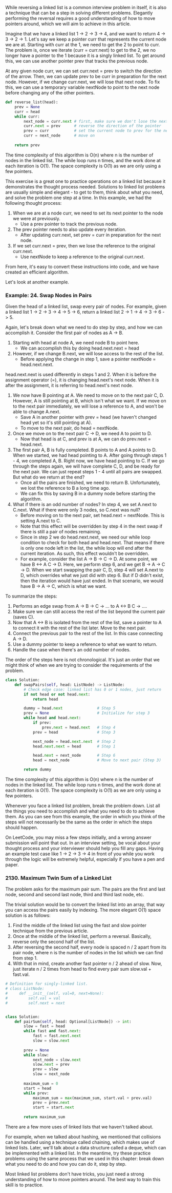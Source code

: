 While reversing a linked list is a common interview problem in itself, it is also a technique 
that can be a step in solving different problems. Elegantly performing the reversal requires a good understanding 
of how to move pointers around, which we will aim to achieve in this article.

Imagine that we have a linked list 1 -> 2 -> 3 -> 4, and we want to return 4 -> 3 -> 2 -> 1. 
Let's say we keep a pointer curr that represents the current node we are at. Starting with curr at the 1, 
we need to get the 2 to point to curr. The problem is, once we iterate (curr = curr.next) to get to the 2, 
we no longer have a pointer to the 1 because it is a singly linked list. To get around this, 
we can use another pointer prev that tracks the previous node.

At any given node curr, we can set curr.next = prev to switch the direction of the arrow. Then, we can update prev 
to be curr in preparation for the next node. However, if we change curr.next, we will lose that next node. 
To fix this, we can use a temporary variable nextNode to point to the next node before changing any of the other pointers.

```python
def reverse_list(head):
    prev = None
    curr = head
    while curr:
        next_node = curr.next # first, make sure we don't lose the next node
        curr.next = prev      # reverse the direction of the pointer
        prev = curr           # set the current node to prev for the next node
        curr = next_node      # move on
        
    return prev
```

The time complexity of this algorithm is O(n) where n is the number of nodes in the linked list. The while loop runs n times, 
and the work done at each iteration is O(1). The space complexity is O(1) as we are only using a few pointers.

This exercise is a great one to practice operations on a linked list because it demonstrates the thought process needed. 
Solutions to linked list problems are usually simple and elegant - to get to them, think about what you need, 
and solve the problem one step at a time. In this example, we had the following thought process:

1. When we are at a node curr, we need to set its next pointer to the node we were at previously.
   * Use a prev pointer to track the previous node.
2. The prev pointer needs to also update every iteration.
   * After updating curr.next, set prev = curr in preparation for the next node.
3. If we set curr.next = prev, then we lose the reference to the original curr.next.
   *  Use nextNode to keep a reference to the original curr.next.

From here, it's easy to convert these instructions into code, and we have created an efficient algorithm.

Let's look at another example.

<h3>Example: 24. Swap Nodes in Pairs</h3>
Given the head of a linked list, swap every pair of nodes. For example, given a linked list 1 -> 2 -> 3 -> 4 -> 5 -> 6, 
return a linked list 2 -> 1 -> 4 -> 3 -> 6 -> 5.

Again, let's break down what we need to do step by step, and how we can accomplish it. Consider the first pair of nodes as A -> B.

1. Starting with head at node A, we need node B to point here.
   * We can accomplish this by doing head.next.next = head
2. However, if we change B.next, we will lose access to the rest of the list.
   * Before applying the change in step 1, save a pointer nextNode = head.next.next.

head.next.next is used differently in steps 1 and 2. When it is before the assignment operator (=), 
it is changing head.next's next node. When it is after the assignment, it is referring to head.next's next node.

1. We now have B pointing at A. We need to move on to the next pair C, D. However, A is still pointing at B, 
which isn't what we want. If we move on to the next pair immediately, we will lose a reference to A, 
and won't be able to change A.next.
   * Save A in another pointer with prev = head (we haven't changed head yet so it's still pointing at A).
   * To move to the next pair, do head = nextNode.
2. Once we move on to the next pair C -> D, we need A to point to D.
   * Now that head is at C, and prev is at A, we can do prev.next = head.next.
3. The first pair A, B is fully completed. B points to A and A points to D. When we started, we had head pointing to A. 
After going through steps 1 - 4, we completed A, B. Right now, we have head pointing to C. If we go through the steps again, 
we will have complete C, D, and be ready for the next pair. We can just repeat steps 1 - 4 until all pairs are swapped. 
But what do we return at the end?
   * Once all the pairs are finished, we need to return B. Unfortunately, we lost the reference to B a long time ago.
   * We can fix this by saving B in a dummy node before starting the algorithm.
4. What if there is an odd number of nodes? In step 4, we set A.next to C.next. What if there were only 3 nodes, 
so C.next was null?
   * Before moving on to the next pair, set head.next = nextNode. This is setting A.next to C.
   * Note that this effect will be overridden by step 4 in the next swap if there is still a pair of nodes remaining.
   * Since in step 2 we do head.next.next, we need our while loop condition to check for both head and head.next. 
   That means if there is only one node left in the list, the while loop will end after the current iteration. As such, 
   this effect wouldn't be overridden.
   * For example, consider the list A -> B -> C -> D. At some point, we have B <-> A C -> D. Here, we perform step 6, 
   and we get B -> A -> C -> D. When we start swapping the pair C, D, step 4 will set A.next to D, 
   which overrides what we just did with step 6. But if D didn't exist, then the iteration would have just ended. 
   In that scenario, we would have B -> A -> C, which is what we want.

To summarize the steps:
1. Performs an edge swap from A -> B -> C -> ... to A <-> B C -> ....
2. Make sure we can still access the rest of the list beyond the current pair (saves C).
3. Now that A <-> B is isolated from the rest of the list, save a pointer to A to connect it with the rest of the list later. 
Move to the next pair.
4. Connect the previous pair to the rest of the list. In this case connecting A -> D.
5. Use a dummy pointer to keep a reference to what we want to return.
6. Handle the case when there's an odd number of nodes.

The order of the steps here is not chronological. It's just an order that we might think of when we are trying 
to consider the requirements of the problem.

```python
class Solution:
    def swapPairs(self, head: ListNode) -> ListNode:
        # Check edge case: linked list has 0 or 1 nodes, just return
        if not head or not head.next:
            return head

        dummy = head.next               # Step 5
        prev = None                     # Initialize for step 3
        while head and head.next:
            if prev:
                prev.next = head.next   # Step 4
            prev = head                 # Step 3

            next_node = head.next.next  # Step 2
            head.next.next = head       # Step 1

            head.next = next_node       # Step 6
            head = next_node            # Move to next pair (Step 3)

        return dummy
```

The time complexity of this algorithm is O(n) where n is the number of nodes in the linked list. 
The while loop runs n times, and the work done at each iteration is O(1). 
The space complexity is O(1) as we are only using a few pointers.

Whenever you face a linked list problem, break the problem down. List all the things you need to accomplish 
and what you need to do to achieve them. As you can see from this example, 
the order in which you think of the steps will not necessarily be the same as the order in which the steps should happen.

On LeetCode, you may miss a few steps initially, and a wrong answer submission will point that out. 
In an interview setting, be vocal about your thought process and your interviewer should help you fill any gaps. 
Having an example test case like 1 -> 2 -> 3 -> 4 in front of you while you work through the logic will be extremely helpful, 
especially if you have a pen and paper.

<h3>2130. Maximum Twin Sum of a Linked List</h3>
The problem asks for the maximum pair sum. The pairs are the first and last node, second and second last node, 
third and third last node, etc.

The trivial solution would be to convert the linked list into an array, that way you can access the pairs easily by indexing. 
The more elegant O(1) space solution is as follows:
1. Find the middle of the linked list using the fast and slow pointer technique from the previous article.
2. Once at the middle of the linked list, perform a reversal. Basically, reverse only the second half of the list.
3. After reversing the second half, every node is spaced n / 2 apart from its pair node, 
where n is the number of nodes in the list which we can find from step 1.
4. With that in mind, create another fast pointer n / 2 ahead of slow. Now, just iterate n / 2 times 
from head to find every pair sum slow.val + fast.val.

```python
# Definition for singly-linked list.
# class ListNode:
#     def __init__(self, val=0, next=None):
#         self.val = val
#         self.next = next


class Solution:
    def pairSum(self, head: Optional[ListNode]) -> int:
        slow = fast = head
        while fast and fast.next:
            fast = fast.next.next
            slow = slow.next
        
        prev = None
        while slow:
            next_node = slow.next
            slow.next = prev
            prev = slow
            slow = next_node
        
        maximum_sum = 0
        start = head
        while prev:
            maximum_sum = max(maximum_sum, start.val + prev.val)
            prev = prev.next
            start = start.next
        
        return maximum_sum
```

There are a few more uses of linked lists that we haven't talked about.

For example, when we talked about hashing, we mentioned that collisions can be handled using a technique called chaining, 
which makes use of linked lists. Later, we'll talk about a data structure called a deque, which can be implemented with a linked list. 
In the meantime, try these practice problems using the same process that we used in this chapter: break down 
what you need to do and how you can do it, step by step.

Most linked list problems don't have tricks, you just need a strong understanding of how to move pointers around. 
The best way to train this skill is to practice.
